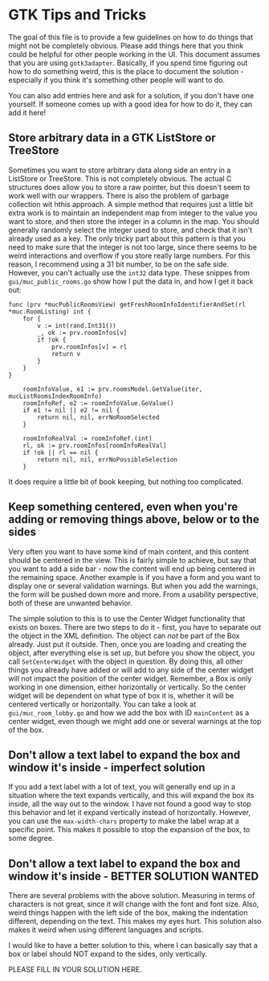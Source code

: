 # GTK Tips and Tricks

The goal of this file is to provide a few guidelines on how to do things that might not be completely obvious. Please
add things here that you think could be helpful for other people working in the UI. This document assumes that you are
using `gotk3adapter`. Basically, if you spend time figuring out how to do something weird, this is the place to document
the solution - especially if you think it's something other people will want to do.

You can also add entries here and ask for a solution, if you don't have one yourself. If someone comes up with a good
idea for how to do it, they can add it here!


## Store arbitrary data in a GTK ListStore or TreeStore

Sometimes you want to store arbitrary data along side an entry in a ListStore or TreeStore. This is not completely
obvious. The actual C structures does allow you to store a raw pointer, but this doesn't seem to work well with our
wrappers. There is also the problem of garbage collection wit hthis approach. A simple method that requires just a
little bit extra work is to maintain an independent map from integer to the value you want to store, and then store the
integer in a column in the map. You should generally randomly select the integer used to store, and check that it isn't
already used as a key. The only tricky part about this pattern is that you need to make sure that the integer is not too
large, since there seems to be weird interactions and overflow if you store really large numbers. For this reason, I
recommend using a 31 bit number, to be on the safe side. However, you can't actually use the `int32` data type. These
snippes from `gui/muc_public_rooms.go` show how I put the data in, and how I get it back out:

```golang
func (prv *mucPublicRoomsView) getFreshRoomInfoIdentifierAndSet(rl *muc.RoomListing) int {
	for {
		v := int(rand.Int31())
		_, ok := prv.roomInfos[v]
		if !ok {
			prv.roomInfos[v] = rl
			return v
		}
	}
}
```

```golang
	roomInfoValue, e1 := prv.roomsModel.GetValue(iter, mucListRoomsIndexRoomInfo)
	roomInfoRef, e2 := roomInfoValue.GoValue()
	if e1 != nil || e2 != nil {
		return nil, nil, errNoRoomSelected
	}

	roomInfoRealVal := roomInfoRef.(int)
	rl, ok := prv.roomInfos[roomInfoRealVal]
	if !ok || rl == nil {
		return nil, nil, errNoPossibleSelection
	}
```

It does require a little bit of book keeping, but nothing too complicated.


## Keep something centered, even when you're adding or removing things above, below or to the sides

Very often you want to have some kind of main content, and this content should be centered in the view. This is fairly
simple to achieve, but say that you want to add a side bar - now the content will end up being centered in the remaining
space. Another example is if you have a form and you want to display one or several validation warnings. But when you
add the warnings, the form will be pushed down more and more. From a usability perspective, both of these are unwanted
behavior.

The simple solution to this is to use the Center Widget functionality that exists on boxes. There are two steps to do
it - first, you have to separate out the object in the XML definition. The object can _not_ be part of the Box
already. Just put it outside. Then, once you are loading and creating the object, after everything else is set up, but
before you show the object, you call `SetCenterWidget` with the object in question. By doing this, all other things you
already have added or will add to any side of the center widget will not impact the position of the center
widget. Remember, a Box is only working in one dimension, either horizontally or vertically. So the center widget will
be dependent on what type of box it is, whether it will be centered vertically or horizontally. You can take a look at
`gui/muc_room_lobby.go` and how we add the box with ID `mainContent` as a center widget, even though we might add one or
several warnings at the top of the box.


## Don't allow a text label to expand the box and window it's inside - imperfect solution

If you add a text label with a lot of text, you will generally end up in a situation where the text expands vertically,
and this will expand the box its inside, all the way out to the window. I have not found a good way to stop this
behavior and let it expand vertically instead of horizontally. However, you can use the `max-width-chars` property to
make the label wrap at a specific point. This makes it possible to stop the expansion of the box, to some degree.


## Don't allow a text label to expand the box and window it's inside - BETTER SOLUTION WANTED

There are several problems with the above solution. Measuring in terms of characters is not great, since it will change
with the font and font size. Also, weird things happen with the left side of the box, making the indentation different,
depending on the text. This makes my eyes hurt. This solution also makes it weird when using different languages and
scripts.

I would like to have a better solution to this, where I can basically say that a box or label should NOT expand to the
sides, only vertically.

PLEASE FILL IN YOUR SOLUTION HERE.
